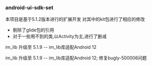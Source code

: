 ### android-ui-sdk-set

本项目是基于5.1.2版本进行的扩展开发
对其中的kit包进行了相应的修改
- 剔除了glide包的引用
- 对于一些用不到的类,以Activity为主,进行了删减


im_lib 升级至 5.1.9 -- im_lib库适配Android 12

im_lib 升级至 5.1.9 -- im_lib库适配Android 12; 修复bugly-500006问题


